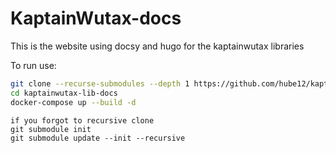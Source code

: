 # KaptainWutax-docs
This is the website using docsy and hugo for the kaptainwutax libraries

To run use:

```sh
git clone --recurse-submodules --depth 1 https://github.com/hube12/kaptainwutax-lib-docs
cd kaptainwutax-lib-docs
docker-compose up --build -d
```

```
if you forgot to recursive clone
git submodule init
git submodule update --init --recursive
```
